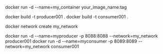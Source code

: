 docker run -d --name=my_container your_image_name:tag

docker build -t  producer001 .
docker build -t consumer001 .

docker network create my_network

docker run -d --name=myproducer -p 8088:8088 --network=my_network producer001
docker run -d --name=myconsumer -p 8089:8089 --network=my_network consumer001